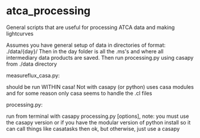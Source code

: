 # atca_processing
General scripts that are useful for processing ATCA data and making lightcurves 

Assumes you have general setup of data in directories of format:
./data/{day}/
Then in the day folder is all the .ms's and where all intermediary data products are saved. Then run processing.py using casapy from ./data directory 


measureflux_casa.py:

should be run WITHIN casa! Not with casapy (or python) uses casa modules and for some reason only casa seems to handle the .cl files

processing.py:

run from terminal with casapy processing.py [options], note: you must use the casapy version or if you have the modular version of python install so it can call things like casatasks then ok, but otherwise, just use a casapy
